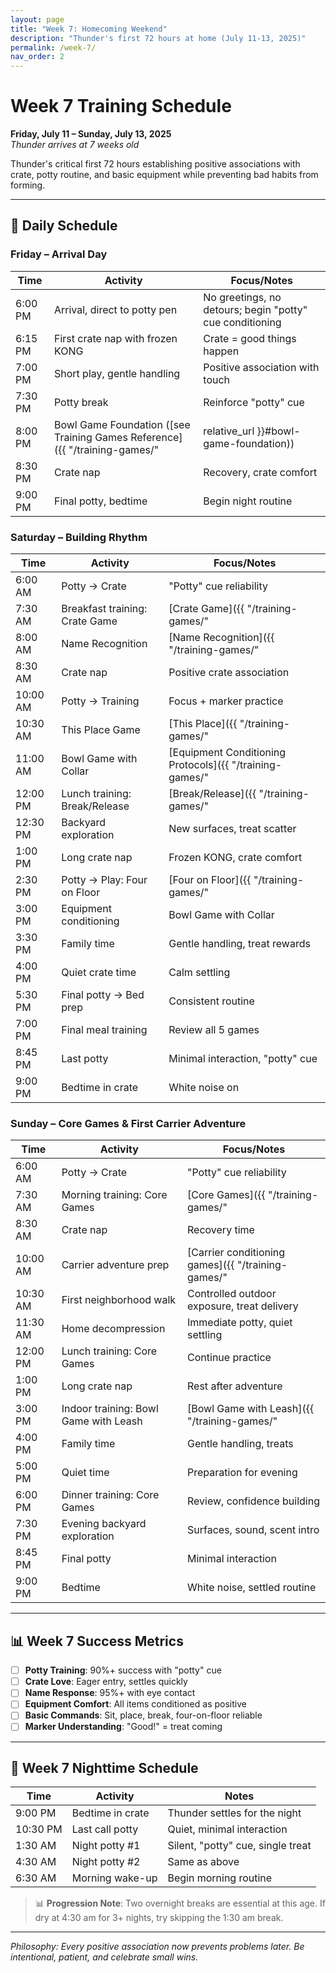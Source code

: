 ```yaml
---
layout: page
title: "Week 7: Homecoming Weekend"
description: "Thunder's first 72 hours at home (July 11-13, 2025)"
permalink: /week-7/
nav_order: 2
---
```


# Week 7 Training Schedule
**Friday, July 11 – Sunday, July 13, 2025**  
*Thunder arrives at 7 weeks old*

Thunder's critical first 72 hours establishing positive associations with crate, potty routine, and basic equipment while preventing bad habits from forming.

---

## 📅 Daily Schedule

### **Friday – Arrival Day**

<!-- Table: Friday Schedule -->

| Time | Activity | Focus/Notes |
|------|----------|-------------|
| 6:00 PM | Arrival, direct to potty pen | No greetings, no detours; begin "potty" cue conditioning |
| 6:15 PM | First crate nap with frozen KONG | Crate = good things happen |
| 7:00 PM | Short play, gentle handling | Positive association with touch |
| 7:30 PM | Potty break | Reinforce "potty" cue |
| 8:00 PM | Bowl Game Foundation ([see Training Games Reference]({{ "/training-games/" | relative_url }}#bowl-game-foundation)) | Food bowl intro, marker charging |
| 8:30 PM | Crate nap | Recovery, crate comfort |
| 9:00 PM | Final potty, bedtime | Begin night routine |

### **Saturday – Building Rhythm**

<!-- Table: Saturday Schedule -->

| Time | Activity | Focus/Notes |
|------|----------|-------------|
| 6:00 AM | Potty → Crate | "Potty" cue reliability |
| 7:30 AM | Breakfast training: Crate Game | [Crate Game]({{ "/training-games/" | relative_url }}#core-games) |
| 8:00 AM | Name Recognition | [Name Recognition]({{ "/training-games/" | relative_url }}#core-games) |
| 8:30 AM | Crate nap | Positive crate association |
| 10:00 AM | Potty → Training | Focus + marker practice |
| 10:30 AM | This Place Game | [This Place]({{ "/training-games/" | relative_url }}#core-games) |
| 11:00 AM | Bowl Game with Collar | [Equipment Conditioning Protocols]({{ "/training-games/" | relative_url }}#equipment-conditioning-protocols) |
| 12:00 PM | Lunch training: Break/Release | [Break/Release]({{ "/training-games/" | relative_url }}#core-games) |
| 12:30 PM | Backyard exploration | New surfaces, treat scatter |
| 1:00 PM | Long crate nap | Frozen KONG, crate comfort |
| 2:30 PM | Potty → Play: Four on Floor | [Four on Floor]({{ "/training-games/" | relative_url }}#core-games) |
| 3:00 PM | Equipment conditioning | Bowl Game with Collar |
| 3:30 PM | Family time | Gentle handling, treat rewards |
| 4:00 PM | Quiet crate time | Calm settling |
| 5:30 PM | Final potty → Bed prep | Consistent routine |
| 7:00 PM | Final meal training | Review all 5 games |
| 8:45 PM | Last potty | Minimal interaction, "potty" cue |
| 9:00 PM | Bedtime in crate | White noise on |

### **Sunday – Core Games & First Carrier Adventure**

<!-- Table: Sunday Schedule -->

| Time | Activity | Focus/Notes |
|------|----------|-------------|
| 6:00 AM | Potty → Crate | "Potty" cue reliability |
| 7:30 AM | Morning training: Core Games | [Core Games]({{ "/training-games/" | relative_url }}#core-games) sequence |
| 8:30 AM | Crate nap | Recovery time |
| 10:00 AM | Carrier adventure prep | [Carrier conditioning games]({{ "/training-games/" | relative_url }}) |
| 10:30 AM | First neighborhood walk | Controlled outdoor exposure, treat delivery |
| 11:30 AM | Home decompression | Immediate potty, quiet settling |
| 12:00 PM | Lunch training: Core Games | Continue practice |
| 1:00 PM | Long crate nap | Rest after adventure |
| 3:00 PM | Indoor training: Bowl Game with Leash | [Bowl Game with Leash]({{ "/training-games/" | relative_url }}) |
| 4:00 PM | Family time | Gentle handling, treats |
| 5:00 PM | Quiet time | Preparation for evening |
| 6:00 PM | Dinner training: Core Games | Review, confidence building |
| 7:30 PM | Evening backyard exploration | Surfaces, sound, scent intro |
| 8:45 PM | Final potty | Minimal interaction |
| 9:00 PM | Bedtime | White noise, settled routine |

---

## 📊 Week 7 Success Metrics
- [ ] **Potty Training**: 90%+ success with "potty" cue
- [ ] **Crate Love**: Eager entry, settles quickly
- [ ] **Name Response**: 95%+ with eye contact
- [ ] **Equipment Comfort**: All items conditioned as positive
- [ ] **Basic Commands**: Sit, place, break, four-on-floor reliable
- [ ] **Marker Understanding**: "Good!" = treat coming

---

## 🌙 Week 7 Nighttime Schedule

<!-- Table: Nighttime Schedule -->

| Time      | Activity         | Notes                                 |
|-----------|------------------|---------------------------------------|
| 9:00 PM   | Bedtime in crate | Thunder settles for the night         |
| 10:30 PM  | Last call potty  | Quiet, minimal interaction            |
| 1:30 AM   | Night potty #1   | Silent, "potty" cue, single treat     |
| 4:30 AM   | Night potty #2   | Same as above                         |
| 6:30 AM   | Morning wake-up  | Begin morning routine                 |

> 📊 **Progression Note**: Two overnight breaks are essential at this age. If dry at 4:30 am for 3+ nights, try skipping the 1:30 am break.

---

*Philosophy: Every positive association now prevents problems later. Be intentional, patient, and celebrate small wins.* 